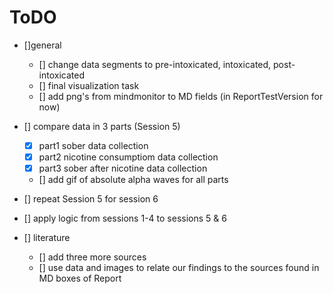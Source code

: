 # ToDO #

- []general
    - [] change data segments to pre-intoxicated, intoxicated, post-intoxicated
    - [] final visualization task
    - [] add png's from mindmonitor to MD fields (in ReportTestVersion for now)

- [] compare data in 3 parts (Session 5)
  - [x] part1 sober data collection
  - [x] part2 nicotine consumptiom data collection
  - [x] part3 sober after nicotine data collection
  - [] add gif of absolute alpha waves for all parts

- [] repeat Session 5 for session 6

- [] apply logic from sessions 1-4 to sessions 5 & 6

- [] literature
  - [] add three more sources
  - [] use data and images to relate our findings to the sources found in MD boxes of Report
